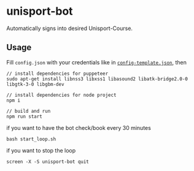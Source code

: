 # unisport-bot

Automatically signs into desired Unisport-Course.

## Usage

Fill `config.json` with your credentials like in [`config-template.json`](config-template.json), then

```text
// install dependencies for puppeteer
sudo apt-get install libnss3 libxss1 libasound2 libatk-bridge2.0-0 libgtk-3-0 libgbm-dev

// install dependencies for node project
npm i

// build and run
npm run start
```

if you want to have the bot check/book every 30 minutes

```text
bash start_loop.sh
```

if you want to stop the loop

```text
screen -X -S unisport-bot quit
```
